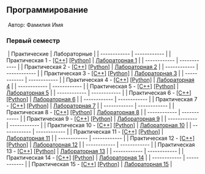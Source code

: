 ## Программирование
​
Автор: Фамилия Имя
​
### Первый семестр
​
| Практические | Лабораторные |
| ------------ | ------------ |
| Практическая 1 - [[C++]](./Practice/01/C++/) [[Python]](./Practice/01/Python/) | [Лабораторная 1](./Lab/01/ReadMe.md) |
| ------------ | ------------ |
| Практическая 2 - [[C++]](./Practice/02/C++/) [[Python]](./Practice/02/Python/) | [Лабораторная 2](./Lab/02/ReadMe.md) |
| ------------ | ------------ |
| Практическая 3 - [[C++]](./Practice/03/C++/) [[Python]](./Practice/03/Python/) | [Лабораторная 3](./Lab/03/ReadMe.md) |
| ------------ | ------------ |
| Практическая 4 - [[C++]](./Practice/04/C++/) [[Python]](./Practice/04/Python/) | [Лабораторная 4](./Lab/04/ReadMe.md) |
| ------------ | ------------ |
| Практическая 5 - [[C++]](./Practice/05/C++/) [[Python]](./Practice/05/Python/) | [Лабораторная 5](./Lab/05/ReadMe.md) |
| ------------ | ------------ |
| Практическая 6 - [[C++]](./Practice/06/C++/) [[Python]](./Practice/06/Python/) | [Лабораторная 6](./Lab/06/ReadMe.md) |
| ------------ | ------------ |
| Практическая 7 - [[C++]](./Practice/07/C++/) [[Python]](./Practice/07/Python/) | [Лабораторная 7](./Lab/07/ReadMe.md) |
| ------------ | ------------ |
| Практическая 8 - [[C++]](./Practice/08/C++/) [[Python]](./Practice/08/Python/) | [Лабораторная 8](./Lab/08/ReadMe.md) |
| ------------ | ------------ |
| Практическая 9 - [[C++]](./Practice/09/C++/) [[Python]](./Practice/09/Python/) | [Лабораторная 9](./Lab/09/ReadMe.md) |
| ------------ | ------------ |
| Практическая 10 - [[C++]](./Practice/10/C++/) [[Python]](./Practice/10/Python/) | [Лабораторная 10](./Lab/10/ReadMe.md) |
| ------------ | ------------ |
| Практическая 11 - [[C++]](./Practice/11/C++/) [[Python]](./Practice/11/Python/) | [Лабораторная 11](./Lab/11/ReadMe.md) |
| ------------ | ------------ |
| Практическая 12 - [[C++]](./Practice/12/C++/) [[Python]](./Practice/12/Python/) | [Лабораторная 12](./Lab/12/ReadMe.md) |
| ------------ | ------------ |
| Практическая 13 - [[C++]](./Practice/13/C++/) [[Python]](./Practice/13/Python/) | [Лабораторная 13](./Lab/13/ReadMe.md) |
| ------------ | ------------ |
| Практическая 14 - [[C++]](./Practice/14/C++/) [[Python]](./Practice/14/Python/) | [Лабораторная 14](./Lab/14/ReadMe.md) |
| ------------ | ------------ |
| Практическая 15 - [[C++]](./Practice/15/C++/) [[Python]](./Practice/15/Python/) | [Лабораторная 15](./Lab/15/ReadMe.md) |
